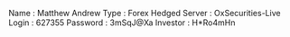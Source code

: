Name     : Matthew Andrew
Type     : Forex Hedged
Server   : OxSecurities-Live
Login    : 627355
Password : 3mSqJ@Xa
Investor : H*Ro4mHn

